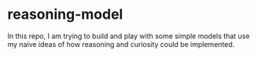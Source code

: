 # reasoning-model
In this repo, I am trying to build and play with some simple models that use my naive ideas of how reasoning and curiosity could be implemented.
